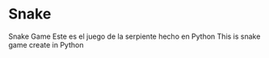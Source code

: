 # Snake
Snake Game
Este es el juego de la serpiente hecho en Python
This is snake game create in Python
